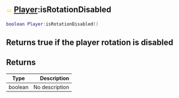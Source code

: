 ## ![shared](.gitbook/assets/shared.png) [Player](./home/Player):isRotationDisabled

```lua
boolean Player:isRotationDisabled()
```

Returns true if the player rotation is disabled
------
## Returns

| Type   | Description |
| ------ | ----------: |
| boolean | No description |

